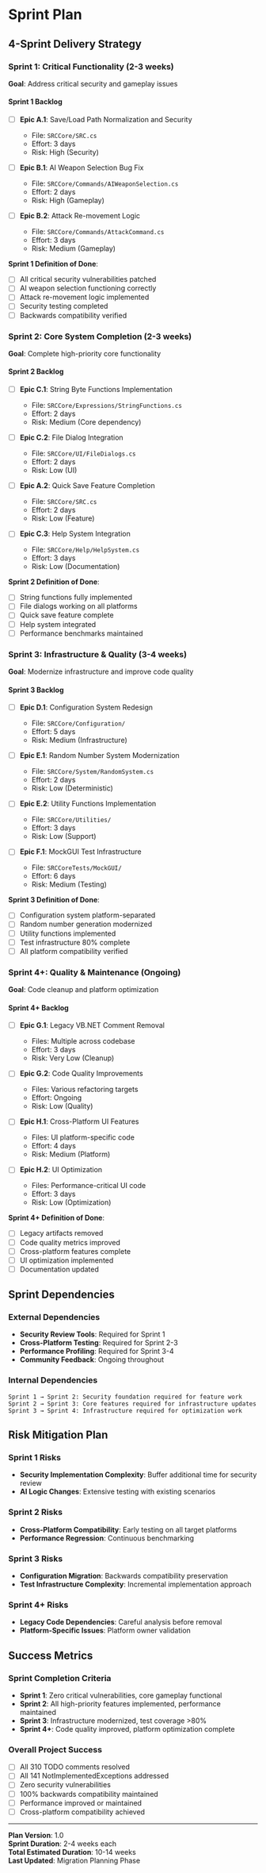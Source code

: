 # Sprint Plan

## 4-Sprint Delivery Strategy

### Sprint 1: Critical Functionality (2-3 weeks)
**Goal**: Address critical security and gameplay issues

#### Sprint 1 Backlog
- [ ] **Epic A.1**: Save/Load Path Normalization and Security
  - File: `SRCCore/SRC.cs`
  - Effort: 3 days
  - Risk: High (Security)
  
- [ ] **Epic B.1**: AI Weapon Selection Bug Fix
  - File: `SRCCore/Commands/AIWeaponSelection.cs`
  - Effort: 2 days
  - Risk: High (Gameplay)
  
- [ ] **Epic B.2**: Attack Re-movement Logic
  - File: `SRCCore/Commands/AttackCommand.cs`
  - Effort: 3 days
  - Risk: Medium (Gameplay)

**Sprint 1 Definition of Done**:
- [ ] All critical security vulnerabilities patched
- [ ] AI weapon selection functioning correctly
- [ ] Attack re-movement logic implemented
- [ ] Security testing completed
- [ ] Backwards compatibility verified

### Sprint 2: Core System Completion (2-3 weeks)
**Goal**: Complete high-priority core functionality

#### Sprint 2 Backlog
- [ ] **Epic C.1**: String Byte Functions Implementation
  - File: `SRCCore/Expressions/StringFunctions.cs`
  - Effort: 2 days
  - Risk: Medium (Core dependency)
  
- [ ] **Epic C.2**: File Dialog Integration
  - File: `SRCCore/UI/FileDialogs.cs`
  - Effort: 2 days
  - Risk: Low (UI)
  
- [ ] **Epic A.2**: Quick Save Feature Completion
  - File: `SRCCore/SRC.cs`
  - Effort: 2 days
  - Risk: Low (Feature)
  
- [ ] **Epic C.3**: Help System Integration
  - File: `SRCCore/Help/HelpSystem.cs`
  - Effort: 3 days
  - Risk: Low (Documentation)

**Sprint 2 Definition of Done**:
- [ ] String functions fully implemented
- [ ] File dialogs working on all platforms
- [ ] Quick save feature complete
- [ ] Help system integrated
- [ ] Performance benchmarks maintained

### Sprint 3: Infrastructure & Quality (3-4 weeks)
**Goal**: Modernize infrastructure and improve code quality

#### Sprint 3 Backlog
- [ ] **Epic D.1**: Configuration System Redesign
  - File: `SRCCore/Configuration/`
  - Effort: 5 days
  - Risk: Medium (Infrastructure)
  
- [ ] **Epic E.1**: Random Number System Modernization
  - File: `SRCCore/System/RandomSystem.cs`
  - Effort: 2 days
  - Risk: Low (Deterministic)
  
- [ ] **Epic E.2**: Utility Functions Implementation
  - File: `SRCCore/Utilities/`
  - Effort: 3 days
  - Risk: Low (Support)
  
- [ ] **Epic F.1**: MockGUI Test Infrastructure
  - File: `SRCCoreTests/MockGUI/`
  - Effort: 6 days
  - Risk: Medium (Testing)

**Sprint 3 Definition of Done**:
- [ ] Configuration system platform-separated
- [ ] Random number generation modernized
- [ ] Utility functions implemented
- [ ] Test infrastructure 80% complete
- [ ] All platform compatibility verified

### Sprint 4+: Quality & Maintenance (Ongoing)
**Goal**: Code cleanup and platform optimization

#### Sprint 4+ Backlog
- [ ] **Epic G.1**: Legacy VB.NET Comment Removal
  - Files: Multiple across codebase
  - Effort: 3 days
  - Risk: Very Low (Cleanup)
  
- [ ] **Epic G.2**: Code Quality Improvements
  - Files: Various refactoring targets
  - Effort: Ongoing
  - Risk: Low (Quality)
  
- [ ] **Epic H.1**: Cross-Platform UI Features
  - Files: UI platform-specific code
  - Effort: 4 days
  - Risk: Medium (Platform)
  
- [ ] **Epic H.2**: UI Optimization
  - Files: Performance-critical UI code
  - Effort: 3 days
  - Risk: Low (Optimization)

**Sprint 4+ Definition of Done**:
- [ ] Legacy artifacts removed
- [ ] Code quality metrics improved
- [ ] Cross-platform features complete
- [ ] UI optimization implemented
- [ ] Documentation updated

## Sprint Dependencies

### External Dependencies
- **Security Review Tools**: Required for Sprint 1
- **Cross-Platform Testing**: Required for Sprint 2-3
- **Performance Profiling**: Required for Sprint 3-4
- **Community Feedback**: Ongoing throughout

### Internal Dependencies
```
Sprint 1 → Sprint 2: Security foundation required for feature work
Sprint 2 → Sprint 3: Core features required for infrastructure updates
Sprint 3 → Sprint 4: Infrastructure required for optimization work
```

## Risk Mitigation Plan

### Sprint 1 Risks
- **Security Implementation Complexity**: Buffer additional time for security review
- **AI Logic Changes**: Extensive testing with existing scenarios

### Sprint 2 Risks  
- **Cross-Platform Compatibility**: Early testing on all target platforms
- **Performance Regression**: Continuous benchmarking

### Sprint 3 Risks
- **Configuration Migration**: Backwards compatibility preservation
- **Test Infrastructure Complexity**: Incremental implementation approach

### Sprint 4+ Risks
- **Legacy Code Dependencies**: Careful analysis before removal
- **Platform-Specific Issues**: Platform owner validation

## Success Metrics

### Sprint Completion Criteria
- **Sprint 1**: Zero critical vulnerabilities, core gameplay functional
- **Sprint 2**: All high-priority features implemented, performance maintained
- **Sprint 3**: Infrastructure modernized, test coverage >80%
- **Sprint 4+**: Code quality improved, platform optimization complete

### Overall Project Success
- [ ] All 310 TODO comments resolved
- [ ] All 141 NotImplementedExceptions addressed
- [ ] Zero security vulnerabilities
- [ ] 100% backwards compatibility maintained
- [ ] Performance improved or maintained
- [ ] Cross-platform compatibility achieved

---

**Plan Version**: 1.0  
**Sprint Duration**: 2-4 weeks each  
**Total Estimated Duration**: 10-14 weeks  
**Last Updated**: Migration Planning Phase